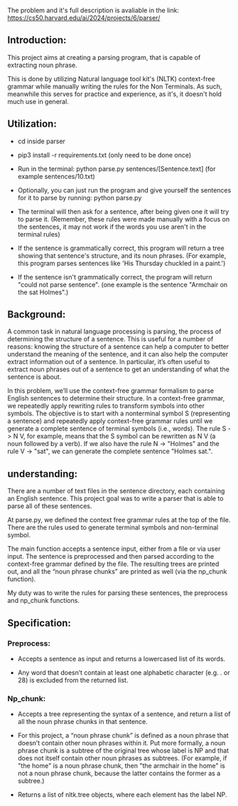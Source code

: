 The problem and it's full description is avaliable in the link: 
https://cs50.harvard.edu/ai/2024/projects/6/parser/

## Introduction:

This project aims at creating a parsing program, that is capable of extracting noun phrase.

This is done by utilizing Natural language tool kit's (NLTK) context-free grammar while manually writing the rules for the Non Terminals. As such, meanwhile this serves for practice and experience, as it's, it doesn't hold much use in general.

## Utilization:

* cd inside parser

* pip3 install -r requirements.txt (only need to be done once)

* Run in the terminal: python parse.py sentences/[Sentence.text] (for example sentences/10.txt)

* Optionally, you can just run the program and give yourself the sentences for it to parse by running: python parse.py

* The terminal will then ask for a sentence, after being given one it will try to parse it. (Remember, these rules were made manually with a focus on the sentences, it may not work if the words you use aren't in the terminal rules)

* If the sentence is grammatically correct, this program will return a tree showing that sentence's structure, and its noun phrases. (For example, this program parses sentences like 'His Thursday chuckled in a paint.')

* If the sentence isn't grammatically correct, the program will return "could not parse sentence". (one example is the sentence "Armchair on the sat Holmes".)

## Background:

A common task in natural language processing is parsing, the process of determining the structure of a sentence. This is useful for a number of reasons: knowing the structure of a sentence can help a computer to better understand the meaning of the sentence, and it can also help the computer extract information out of a sentence. In particular, it’s often useful to extract noun phrases out of a sentence to get an understanding of what the sentence is about.

In this problem, we’ll use the context-free grammar formalism to parse English sentences to determine their structure. In a context-free grammar, we repeatedly apply rewriting rules to transform symbols into other symbols. The objective is to start with a nonterminal symbol S (representing a sentence) and repeatedly apply context-free grammar rules until we generate a complete sentence of terminal symbols (i.e., words). The rule S -> N V, for example, means that the S symbol can be rewritten as N V (a noun followed by a verb). If we also have the rule N -> "Holmes" and the rule V -> "sat", we can generate the complete sentence "Holmes sat.".


## understanding:

There are a number of text files in the sentence directory, each containing an English sentence. This project goal was to write a parser that is able to parse all of these sentences.

At parse.py, we defined the context free grammar rules at the top of the file. There are the rules used to generate terminal symbols and non-terminal symbol.

The main function accepts a sentence input, either from a file or via user input. The sentence is preprocessed and then parsed according to the context-free grammar defined by the file. The resulting trees are printed out, and all the “noun phrase chunks” are printed as well (via the np_chunk function).

My duty was to write the rules for parsing these sentences, the preprocess and np_chunk functions.

## Specification:

### Preprocess:

* Accepts a sentence as input and returns a lowercased list of its words.

* Any word that doesn’t contain at least one alphabetic character (e.g. . or 28) is excluded from the returned list.

### Np_chunk:

* Accepts a tree representing the syntax of a sentence, and return a list of all the noun phrase chunks in that sentence.

* For this project, a “noun phrase chunk” is defined as a noun phrase that doesn’t contain other noun phrases within it. Put more formally, a noun phrase chunk is a subtree of the original tree whose label is NP and that does not itself contain other noun phrases as subtrees. (For example, if "the home" is a noun phrase chunk, then "the armchair in the home" is not a noun phrase chunk, because the latter contains the former as a subtree.)

* Returns a list of nltk.tree objects, where each element has the label NP.
